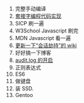 1. 完整手动编译
2. [套接字编程代码实现](https://blog.csdn.net/m0_38068229/article/details/80707043)
3. SICP 刷一遍
4. W3School Javascript 刷完
5. MDN Javascript 看一遍
6. [更新一下“会话劫持”的 wiki](https://zh.wikipedia.org/wiki/%E4%BC%9A%E8%AF%9D%E5%8A%AB%E6%8C%81)
7. 好好搞一下博客
8. [audit.log 的开启](http://blog.51cto.com/yibeishui/1891610)
9. 正则表达式
10. ES6
11. 做键盘
12. 装 SSD.
13. Gentoo
